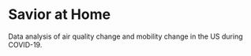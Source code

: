 # Savior at Home

Data analysis of air quality change and mobility change in the US during COVID-19. 





